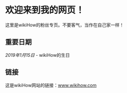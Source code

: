 <body>
<h1>欢迎来到我的网页！</h1>
<p>这里是wikiHow的粉丝专页。不要客气，当作在自己家一样！</p>

<h2>重要日期</h2>
<p><i>2019年1月15日</i> - wikiHow的生日</p>

<h2>链接</h2>
<p>这是wikiHow网站的链接：<a href="www.wikihow.com">www.wikihow.com </a></p>

</body>
</html>
